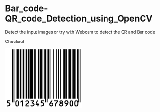 # Bar_code-QR_code_Detection_using_OpenCV

Detect the input images or try with Webcam to detect the QR and Bar code

Checkout 

![Image](https://github.com/Gangadharbhuvan/Machine_Learning-Projects/blob/master/OpenCV%20Projects/Bar_code-QR_code_Detection_using_OpenCV/data/bar_code/bar-code_2.png)
